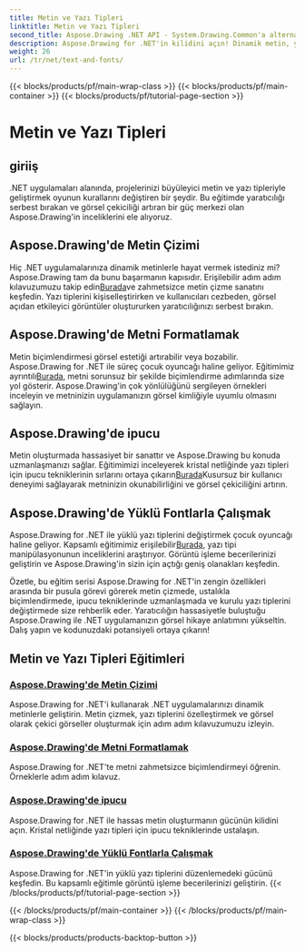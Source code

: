 ```yaml
---
title: Metin ve Yazı Tipleri
linktitle: Metin ve Yazı Tipleri
second_title: Aspose.Drawing .NET API - System.Drawing.Common'a alternatif
description: Aspose.Drawing for .NET'in kilidini açın! Dinamik metin, yazı tipleri ve görsel oluşturma konusunda uzmanlaşın. Kristal netliğinde görseller için mükemmel metin biçimlendirme, ipucu ve yazı tipi manipülasyonu.
weight: 26
url: /tr/net/text-and-fonts/
---
```


{{< blocks/products/pf/main-wrap-class >}}
{{< blocks/products/pf/main-container >}}
{{< blocks/products/pf/tutorial-page-section >}}

# Metin ve Yazı Tipleri


## giriiş
.NET uygulamaları alanında, projelerinizi büyüleyici metin ve yazı tipleriyle geliştirmek oyunun kurallarını değiştiren bir şeydir. Bu eğitimde yaratıcılığı serbest bırakan ve görsel çekiciliği artıran bir güç merkezi olan Aspose.Drawing'in inceliklerini ele alıyoruz.

## Aspose.Drawing'de Metin Çizimi
Hiç .NET uygulamalarınıza dinamik metinlerle hayat vermek istediniz mi? Aspose.Drawing tam da bunu başarmanın kapısıdır. Erişilebilir adım adım kılavuzumuzu takip edin[Burada](./draw-text/)ve zahmetsizce metin çizme sanatını keşfedin. Yazı tiplerini kişiselleştirirken ve kullanıcıları cezbeden, görsel açıdan etkileyici görüntüler oluştururken yaratıcılığınızı serbest bırakın.

## Aspose.Drawing'de Metni Formatlamak
 Metin biçimlendirmesi görsel estetiği artırabilir veya bozabilir. Aspose.Drawing for .NET ile süreç çocuk oyuncağı haline geliyor. Eğitimimiz ayrıntılı[Burada](./format-text/), metni sorunsuz bir şekilde biçimlendirme adımlarında size yol gösterir. Aspose.Drawing'in çok yönlülüğünü sergileyen örnekleri inceleyin ve metninizin uygulamanızın görsel kimliğiyle uyumlu olmasını sağlayın.

## Aspose.Drawing'de ipucu
 Metin oluşturmada hassasiyet bir sanattır ve Aspose.Drawing bu konuda uzmanlaşmanızı sağlar. Eğitimimizi inceleyerek kristal netliğinde yazı tipleri için ipucu tekniklerinin sırlarını ortaya çıkarın[Burada](./hinting/)Kusursuz bir kullanıcı deneyimi sağlayarak metninizin okunabilirliğini ve görsel çekiciliğini artırın.

## Aspose.Drawing'de Yüklü Fontlarla Çalışmak
 Aspose.Drawing for .NET ile yüklü yazı tiplerini değiştirmek çocuk oyuncağı haline geliyor. Kapsamlı eğitimimiz erişilebilir[Burada](./installed-fonts/), yazı tipi manipülasyonunun inceliklerini araştırıyor. Görüntü işleme becerilerinizi geliştirin ve Aspose.Drawing'in sizin için açtığı geniş olanakları keşfedin.

Özetle, bu eğitim serisi Aspose.Drawing for .NET'in zengin özellikleri arasında bir pusula görevi görerek metin çizmede, ustalıkla biçimlendirmede, ipucu tekniklerinde uzmanlaşmada ve kurulu yazı tiplerini değiştirmede size rehberlik eder. Yaratıcılığın hassasiyetle buluştuğu Aspose.Drawing ile .NET uygulamanızın görsel hikaye anlatımını yükseltin. Dalış yapın ve kodunuzdaki potansiyeli ortaya çıkarın!
## Metin ve Yazı Tipleri Eğitimleri
### [Aspose.Drawing'de Metin Çizimi](./draw-text/)
Aspose.Drawing for .NET'i kullanarak .NET uygulamalarınızı dinamik metinlerle geliştirin. Metin çizmek, yazı tiplerini özelleştirmek ve görsel olarak çekici görseller oluşturmak için adım adım kılavuzumuzu izleyin.
### [Aspose.Drawing'de Metni Formatlamak](./format-text/)
Aspose.Drawing for .NET'te metni zahmetsizce biçimlendirmeyi öğrenin. Örneklerle adım adım kılavuz.
### [Aspose.Drawing'de ipucu](./hinting/)
Aspose.Drawing for .NET ile hassas metin oluşturmanın gücünün kilidini açın. Kristal netliğinde yazı tipleri için ipucu tekniklerinde ustalaşın.
### [Aspose.Drawing'de Yüklü Fontlarla Çalışmak](./installed-fonts/)
Aspose.Drawing for .NET'in yüklü yazı tiplerini düzenlemedeki gücünü keşfedin. Bu kapsamlı eğitimle görüntü işleme becerilerinizi geliştirin.
{{< /blocks/products/pf/tutorial-page-section >}}

{{< /blocks/products/pf/main-container >}}
{{< /blocks/products/pf/main-wrap-class >}}

{{< blocks/products/products-backtop-button >}}
